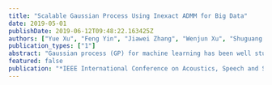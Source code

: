 ```yaml
---
title: "Scalable Gaussian Process Using Inexact ADMM for Big Data"
date: 2019-05-01
publishDate: 2019-06-12T09:48:22.163425Z
authors: ["Yue Xu", "Feng Yin", "Jiawei Zhang", "Wenjun Xu", "Shuguang Cui", "Zhi-Quan Luo"]
publication_types: ["1"]
abstract: "Gaussian process (GP) for machine learning has been well studied over the past two decades and is now widely used in many sectors. However, the design of low-complexity GP models still remains a challenging research problem. In this paper, we propose a novel scalable GP regression model for processing big datasets, using a large number of parallel computation units. In contrast to the existing methods, we solve the classic maximum likelihood based hyper-parameter optimization problem by a carefully designed distributed alternating direction method of multipliers (ADMM). The proposed method is parallelizable over a large number of computation units. Simulation results confirm the benefits of the proposed scalable GP model over the state-of-the-art distributed methods."
featured: false
publication: "*IEEE International Conference on Acoustics, Speech and Signal Processing (ICASSP 2019)*"
---
```


